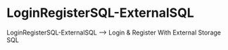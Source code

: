 # LoginRegisterSQL-ExternalSQL
LoginRegisterSQL-ExternalSQL --> Login &amp; Register With External Storage SQL
